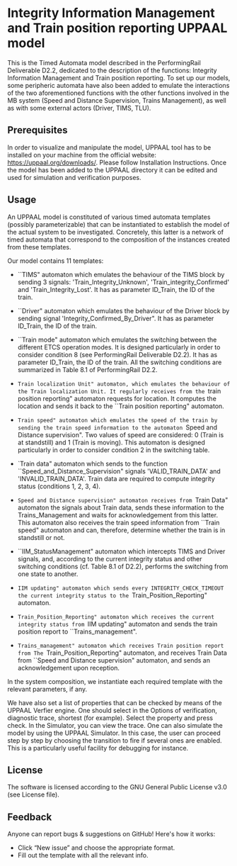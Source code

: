 # Integrity Information Management and Train position reporting UPPAAL model
This is the Timed Automata model described in the PerformingRail Deliverable D2.2, dedicated to the description of the functions:  Integrity Information Management and Train position reporting. 
To set up our models, some peripheric automata have also been added to emulate the interactions of the two
aforementioned functions with the other functions involved in the MB system (Speed and Distance Supervision, Trains Management), as well as with some external actors (Driver, TIMS, TLU).


## Prerequisites
In order to visualize and manipulate the model, UPPAAL tool has to be installed on your machine from the official website: https://uppaal.org/downloads/. Please follow Installation Instructions. 
Once the model has been added to the UPPAAL directory it can be edited and used for simulation and verification purposes.

## Usage
An UPPAAL model is constituted of various timed automata templates (possibly parameterizable) that can be instantiated to establish the model of the actual system to be investigated.
 Concretely, this latter is a network of timed automata that correspond to the composition of the instances created from these templates. 

Our model contains 11 templates:

- ``TIMS" automaton which emulates the behaviour of the TIMS block by sending 3 signals:  'Train_Integrity_Unknown', 'Train_integrity_Confirmed' and 'Train_Integrity_Lost'.
	It has as parameter ID_Train, the ID of the train.

- ``Driver" automaton which emulates the behaviour of the Driver block by sending signal 'Integrity_Confirmed_By_Driver".
	It has as parameter ID_Train, the ID of the train.

- ``Train mode" automaton which emulates the switching between the different ETCS operation modes. It is designed particularly in order to consider condition 8 (see PerformingRail Deliverable D2.2).
	It has as parameter ID_Train, the ID of the train.
	All the switching conditions are summarized in Table 8.1 of PerformingRail D2.2.

 
- ``Train localization Unit" automaton, which emulates the behaviour of the Train localization Unit. It regularly receives from the ``train position reporting" automaton requests for location. 
    It computes the location and sends it back to the ``Train position reporting" automaton.
 
- ``Train speed" automaton which emulates the speed of the train by sending the train speed information to the automaton ``Speed and Distance supervision". 
	Two values of speed are considered: 0 (Train is at standstill) and 1 (Train is moving). This automaton is designed particularly in order to consider condition 2 in the switching table. 
    
- `Train data" automaton which sends to the function ``Speed_and_Distance_Supervision" signals 
	'VALID_TRAIN_DATA' and 'INVALID_TRAIN_DATA'. Train data are required to compute integrity status (conditions 1, 2, 3, 4).
 
- ``Speed and Distance supervision" automaton receives from ``Train Data" automaton the signals about Train data,
	sends these information to the Trains_Management and waits for acknowledgement from this latter.
	This automaton also receives the train speed information from ``Train speed" automaton and can, therefore, determine whether the train is in standstill or not.
 
- ``IIM_StatusManagement" automaton which intercepts TIMS and Driver signals, 
	and, according to the current integrity status and other switching conditions (cf. Table 8.1 of D2.2), 
	performs the switching from one state to another.
      
- ``IIM updating" automaton which sends every INTEGRITY_CHECK_TIMEOUT the current integrity status to the ``Train_Position_Reporting" automaton.
	  
- ``Train_Position_Reporting" automaton which receives the current integrity status from ``IIM updating" automaton and sends the train position report to ``Trains_management".
	
- ``Trains_management" automaton which receives Train position report from The ``Train_Position_Reporting" automaton, and 
 receives Train Data from ``Speed and Distance supervision" automaton, and sends an acknowledgement upon reception. 
 
In the system composition, we instantiate each required template with the relevant parameters, if any.
 
We have also set a list of properties that can be checked by means of the UPPAAL Verfier engine. 
One should select in the Options of verification, diagnostic trace, shortest (for example). 
Select the property and press check. In the Simulator, you can view the trace.
One can also simulate the model by using the UPPAAL Simulator. In this case, the user can proceed step by step by choosing the transition
to fire if several ones are enabled. This is a particularly useful facility for debugging for instance. 
 
## License
The software is licensed according to the GNU General Public License v3.0 (see License file).

## Feedback
Anyone can report bugs & suggestions on GitHub! Here's how it works:
* Click “New issue” and choose the appropriate format.
* Fill out the template with all the relevant info.
